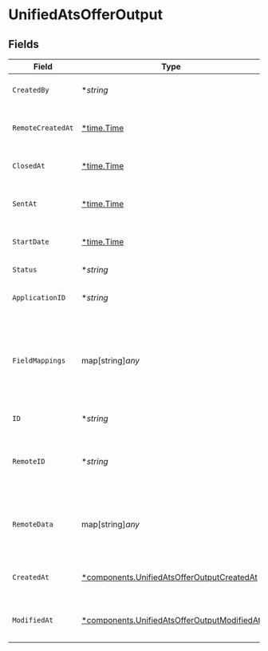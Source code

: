 # UnifiedAtsOfferOutput


## Fields

| Field                                                                                                     | Type                                                                                                      | Required                                                                                                  | Description                                                                                               |
| --------------------------------------------------------------------------------------------------------- | --------------------------------------------------------------------------------------------------------- | --------------------------------------------------------------------------------------------------------- | --------------------------------------------------------------------------------------------------------- |
| `CreatedBy`                                                                                               | **string*                                                                                                 | :heavy_minus_sign:                                                                                        | The UUID of the creator                                                                                   |
| `RemoteCreatedAt`                                                                                         | [*time.Time](https://pkg.go.dev/time#Time)                                                                | :heavy_minus_sign:                                                                                        | The remote creation date of the offer                                                                     |
| `ClosedAt`                                                                                                | [*time.Time](https://pkg.go.dev/time#Time)                                                                | :heavy_minus_sign:                                                                                        | The closing date of the offer                                                                             |
| `SentAt`                                                                                                  | [*time.Time](https://pkg.go.dev/time#Time)                                                                | :heavy_minus_sign:                                                                                        | The sending date of the offer                                                                             |
| `StartDate`                                                                                               | [*time.Time](https://pkg.go.dev/time#Time)                                                                | :heavy_minus_sign:                                                                                        | The start date of the offer                                                                               |
| `Status`                                                                                                  | **string*                                                                                                 | :heavy_minus_sign:                                                                                        | The status of the offer                                                                                   |
| `ApplicationID`                                                                                           | **string*                                                                                                 | :heavy_minus_sign:                                                                                        | The UUID of the application                                                                               |
| `FieldMappings`                                                                                           | map[string]*any*                                                                                          | :heavy_minus_sign:                                                                                        | The custom field mappings of the object between the remote 3rd party & Panora                             |
| `ID`                                                                                                      | **string*                                                                                                 | :heavy_minus_sign:                                                                                        | The UUID of the offer                                                                                     |
| `RemoteID`                                                                                                | **string*                                                                                                 | :heavy_minus_sign:                                                                                        | The remote ID of the offer in the context of the 3rd Party                                                |
| `RemoteData`                                                                                              | map[string]*any*                                                                                          | :heavy_minus_sign:                                                                                        | The remote data of the offer in the context of the 3rd Party                                              |
| `CreatedAt`                                                                                               | [*components.UnifiedAtsOfferOutputCreatedAt](../../models/components/unifiedatsofferoutputcreatedat.md)   | :heavy_minus_sign:                                                                                        | The created date of the object                                                                            |
| `ModifiedAt`                                                                                              | [*components.UnifiedAtsOfferOutputModifiedAt](../../models/components/unifiedatsofferoutputmodifiedat.md) | :heavy_minus_sign:                                                                                        | The modified date of the object                                                                           |